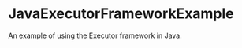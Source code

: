 JavaExecutorFrameworkExample
=============================

An example of using the Executor framework in Java.
